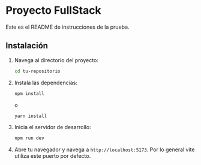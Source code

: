 # Proyecto FullStack

Este es el README de instrucciones de la prueba. 


## Instalación


1. Navega al directorio del proyecto:
    ```bash
    cd tu-repositorio
    ```
2. Instala las dependencias:
    ```bash
    npm install
    ```
    o
    ```bash
    yarn install
    ```



3. Inicia el servidor de desarrollo:
    ```bash
    npm run dev
    ```

4. Abre tu navegador y navega a `http://localhost:5173`. Por lo general vite utiliza este puerto por defecto.

